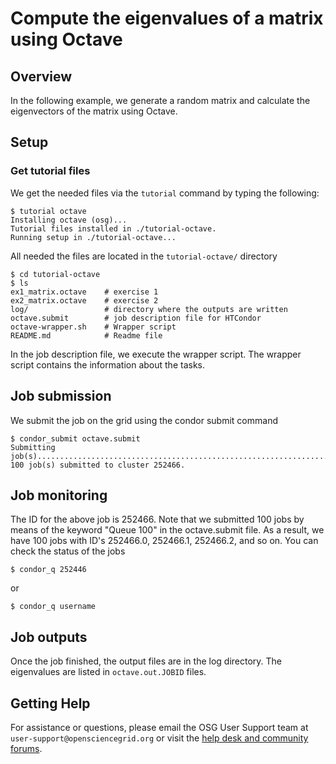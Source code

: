 # Compute the eigenvalues of a matrix using Octave

## Overview
In the following example, we generate a random matrix and calculate the
eigenvectors of the matrix using Octave.

## Setup

### Get tutorial files
We get the needed files via the `tutorial` command by typing the following:

	$ tutorial octave
	Installing octave (osg)...
	Tutorial files installed in ./tutorial-octave.
	Running setup in ./tutorial-octave...

All needed the files are located in the `tutorial-octave/` directory

	$ cd tutorial-octave
	$ ls
	ex1_matrix.octave    # exercise 1
	ex2_matrix.octave    # exercise 2
	log/                 # directory where the outputs are written
	octave.submit        # job description file for HTCondor
	octave-wrapper.sh    # Wrapper script
	README.md            # Readme file

In the job description file, we execute the wrapper script. The wrapper script
contains the information about the tasks.  

## Job submission
We submit the job on the grid using the condor submit command

	$ condor_submit octave.submit
	Submitting
	job(s)....................................................................................................
	100 job(s) submitted to cluster 252466.

## Job monitoring
The  ID for the above job is 252466. Note that we submitted 100 jobs by means of
the keyword "Queue 100" in the octave.submit file. As a result, we have 100 jobs
with ID's  252466.0, 252466.1, 252466.2, and so on. You can check the status of the
jobs 

	$ condor_q 252446

or 

	$ condor_q username

## Job outputs
Once the job finished, the output files are in the log directory. The
eigenvalues are listed in `octave.out.JOBID` files.

## Getting Help
For assistance or questions, please email the OSG User Support team  at `user-support@opensciencegrid.org` or visit the [help desk and community forums](http://support.opensciencegrid.org).
